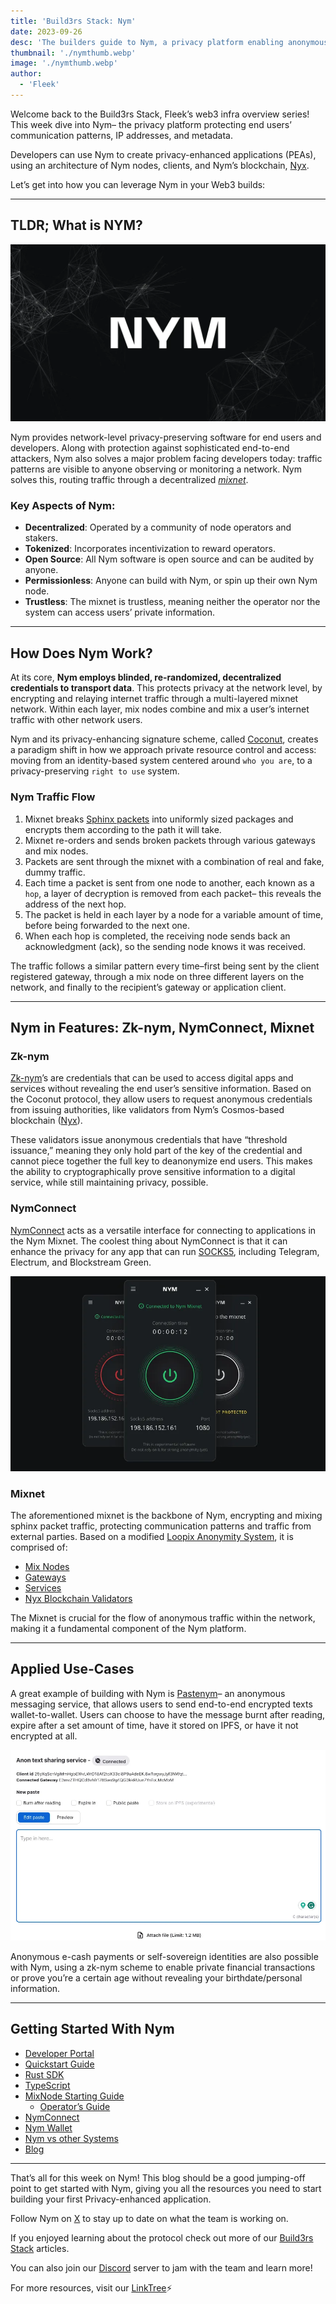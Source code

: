 ```yaml
---
title: 'Build3rs Stack: Nym'
date: 2023-09-26
desc: 'The builders guide to Nym, a privacy platform enabling anonymous network traffic'
thumbnail: './nymthumb.webp'
image: './nymthumb.webp'
author:
  - 'Fleek'
---
```


Welcome back to the Build3rs Stack, Fleek’s web3 infra overview series! This week dive into Nym– the privacy platform protecting end users’ communication patterns, IP addresses, and metadata.

Developers can use Nym to create privacy-enhanced applications (PEAs), using an architecture of Nym nodes, clients, and Nym’s blockchain, [Nyx](https://nymtech.net/docs/architecture/network-overview.html).

Let’s get into how you can leverage Nym in your Web3 builds:

---

## TLDR; What is NYM?

![](./nymmeta.webp)

Nym provides network-level privacy-preserving software for end users and developers. Along with protection against sophisticated end-to-end attackers, Nym also solves a major problem facing developers today: traffic patterns are visible to anyone observing or monitoring a network. Nym solves this, routing traffic through a decentralized _[mixnet](https://nymtech.net/docs/architecture/traffic-flow.html)_.

### Key Aspects of Nym:

- **Decentralized**: Operated by a community of node operators and stakers.
- **Tokenized**: Incorporates incentivization to reward operators.
- **Open Source**: All Nym software is open source and can be audited by anyone.
- **Permissionless**: Anyone can build with Nym, or spin up their own Nym node.
- **Trustless**: The mixnet is trustless, meaning neither the operator nor the system can access users’ private information.

---

## How Does Nym Work?

At its core, **Nym employs blinded, re-randomized, decentralized credentials to transport data**. This protects privacy at the network level, by encrypting and relaying internet traffic through a multi-layered mixnet network. Within each layer, mix nodes combine and mix a user’s internet traffic with other network users.

Nym and its privacy-enhancing signature scheme, called [Coconut](https://nymtech.net/docs/coconut.html), creates a paradigm shift in how we approach private resource control and access: moving from an identity-based system centered around `who you are`, to a privacy-preserving `right to use` system.

### Nym Traffic Flow

1. Mixnet breaks [Sphinx packets](https://cypherpunks.ca/~iang/pubs/Sphinx_Oakland09.pdf) into uniformly sized packages and encrypts them according to the path it will take.
2. Mixnet re-orders and sends broken packets through various gateways and mix nodes.
3. Packets are sent through the mixnet with a combination of real and fake, dummy traffic.
4. Each time a packet is sent from one node to another, each known as a `hop`, a layer of decryption is removed from each packet– this reveals the address of the next hop.
5. The packet is held in each layer by a node for a variable amount of time, before being forwarded to the next one.
6. When each hop is completed, the receiving node sends back an acknowledgment (ack), so the sending node knows it was received.

The traffic follows a similar pattern every time–first being sent by the client registered gateway, through a mix node on three different layers on the network, and finally to the recipient’s gateway or application client.

---

## Nym in Features: Zk-nym, NymConnect, Mixnet

### Zk-nym

[Zk-nym](https://nymtech.net/about/zk-nyms)’s are credentials that can be used to access digital apps and services without revealing the end user’s sensitive information. Based on the Coconut protocol, they allow users to request anonymous credentials from issuing authorities, like validators from Nym’s Cosmos-based blockchain ([Nyx](https://nymtech.net/docs/nyx/smart-contracts.html)).

These validators issue anonymous credentials that have “threshold issuance,” meaning they only hold part of the key of the credential and cannot piece together the full key to deanonymize end users. This makes the ability to cryptographically prove sensitive information to a digital service, while still maintaining privacy, possible.

### NymConnect

[NymConnect](https://nymtech.net/download/nymconnect) acts as a versatile interface for connecting to applications in the Nym Mixnet. The coolest thing about NymConnect is that it can enhance the privacy for any app that can run [SOCKS5](https://www.ibm.com/docs/en/secure-proxy/6.0.2?topic=scenarios-socks5-configuration), including Telegram, Electrum, and Blockstream Green.

![](./nymconnect.webp)

### Mixnet

The aforementioned mixnet is the backbone of Nym, encrypting and mixing sphinx packet traffic, protecting communication patterns and traffic from external parties. Based on a modified [Loopix Anonymity System](https://arxiv.org/abs/1703.00536), it is comprised of:

- [Mix Nodes](https://nymtech.net/docs/architecture/network-overview.html#mixnet-infrastructure)
- [Gateways](https://nymtech.net/docs/architecture/network-overview.html#mixnet-infrastructure)
- [Services](https://nymtech.net/docs/nodes/network-requester.html)
- [Nyx Blockchain Validators](https://nymtech.net/docs/architecture/network-overview.html#mixnet-infrastructure)

The Mixnet is crucial for the flow of anonymous traffic within the network, making it a fundamental component of the Nym platform.

---

## Applied Use-Cases

A great example of building with Nym is [Pastenym](https://pastenym.ch/#/)– an anonymous messaging service, that allows users to send end-to-end encrypted texts wallet-to-wallet. Users can choose to have the message burnt after reading, expire after a set amount of time, have it stored on IPFS, or have it not encrypted at all.

![](./pastenym.webp)

Anonymous e-cash payments or self-sovereign identities are also possible with Nym, using a zk-nym scheme to enable private financial transactions or prove you’re a certain age without revealing your birthdate/personal information.

---

## Getting Started With Nym

- [Developer Portal](https://nymtech.net/developers/introduction.html)
- [Quickstart Guide](https://nymtech.net/developers/clients-overview.html)
- [Rust SDK](https://nymtech.net/developers/sdk/rust/rust.html)
- [TypeScript](https://nymtech.net/developers/sdk/typescript.html)
- [MixNode Starting Guide](https://nymtech.net/build/nodes?name=mixnodes)
  - [Operator’s Guide](https://nymtech.net/operators)
- [NymConnect](https://nymtech.net/download/nymconnect)
- [Nym Wallet](https://nymtech.net/download/wallet)
- [Nym vs other Systems](https://nymtech.net/developers/infrastructure/nym-vs-others.html)
- [Blog](https://blog.nymtech.net/)

---

That’s all for this week on Nym! This blog should be a good jumping-off point to get started with Nym, giving you all the resources you need to start building your first Privacy-enhanced application.

Follow Nym on [X](https://twitter.com/nymproject) to stay up to date on what the team is working on.

If you enjoyed learning about the protocol check out more of our [Build3rs Stack](/guides/) articles.

You can also join our [Discord](http://discord.gg/fleek) server to jam with the team and learn more!

For more resources, visit our [LinkTree](https://linktr.ee/fleek)⚡
